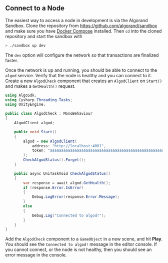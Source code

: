 Connect to a Node
-----------------

The easiest way to access a node in development is via the Algorand Sandbox.
Clone the repository from https://github.com/algorand/sandbox and make sure
you have [Docker Compose](https://docs.docker.com/compose/install/) installed. Then
`cd` into the cloned repository and start the sandbox with

```bash
> ./sandbox up dev
```

The `dev` option will configure the network so that transactions are finalized faster.

Once the network is up and running, you should be able to connect to the `algod` service.
Verify that the node is healthy and you can connect to it. Create a new `AlgodCheck` component
that creates an `AlgodClient` on `Start()` and makes a `GetHealth()` request.

```csharp
using AlgoSdk;
using Cysharp.Threading.Tasks;
using UnityEngine;

public class AlgodCheck : MonoBehaviour
{
    AlgodClient algod;

    public void Start()
    {
        algod = new AlgodClient(
            address: "http://localhost:4001",
            token: "aaaaaaaaaaaaaaaaaaaaaaaaaaaaaaaaaaaaaaaaaaaaaaaaaaaaaaaaaaaaaaaa"
        );
        CheckAlgodStatus().Forget();
    }

    public async UniTaskVoid CheckAlgodStatus()
    {
        var response = await algod.GetHealth();
        if (response.Error.IsError)
        {
            Debug.LogError(response.Error.Message);
        }
        else
        {
            Debug.Log("Connected to algod!");
        }
    }
}
```
Add the `AlgodCheck` component to a `GameObject` in a new scene, and hit **Play**. You should see the
`Connected to algod!` message in the editor console. If you cannot connect, or the node is not healthy,
then you should see an error message in the console.
